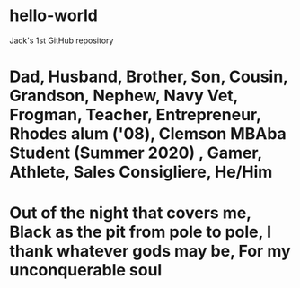 # hello-world
Jack's 1st GitHub repository
# Dad, Husband, Brother, Son, Cousin, Grandson, Nephew, Navy Vet, Frogman, Teacher, Entrepreneur, Rhodes alum ('08), Clemson MBAba Student (Summer 2020) , Gamer, Athlete, Sales Consigliere, He/Him
# Out of the night that covers me, Black as the pit from pole to pole, I thank whatever gods may be, For my unconquerable soul
